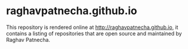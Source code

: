 # raghavpatnecha.github.io

This repository is rendered online at http://raghavpatnecha.github.io, it contains a listing of repositories that are open source
and maintained by Raghav Patnecha.
